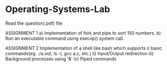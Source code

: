 # Operating-Systems-Lab

Read the question(.pdf) file

ASSIGNMENT 1
a) Implementation of fork and pipe to sort 150 numbers. 
b) Run an executable command using execvp() system call.


ASSIGNMENT 2
Implementation of a shell like bash which supports
i) basic commands(eg. ./a.out, ls -l, gcc a.c, etc.)
ii) Input/Output redirection
iii) Background processes using '&'
iv) Piped commands
